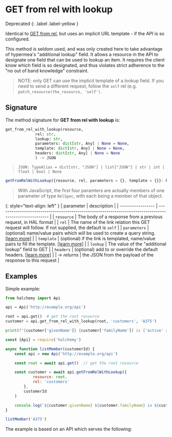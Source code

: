 # GET from rel with lookup
Deprecated
{: .label .label-yellow }

Identical to [GET from rel](/methods/get_from_rel), but uses an implicit URL template - if the API is so configured.

This method is seldom used, and was only created here to take advantage of hypermea's "additional lookup" field.  It allows a resource in the API to designate one field that can be used to lookup an item.  It requires the client know which field is so designated, and thus violates strict adherence to the "no out of band knowledge" constraint.

> NOTE: only GET can use the implicit template of a lookup field.  If you need to send a different request, follow the `self` rel (e.g. `patch_resource(the_resource, 'self')`.

## Signature
The method signature for **GET from rel with lookup** is:
<tabs>
<tab name="Python">

```python
get_from_rel_with_lookup(resource,
             rel: str,
             lookup: str,
             parameters: dict[str, Any] | None = None,
             template: dict[str, Any] | None = None,
             headers: dict[str, Any] | None = None
             ) -> JSON
```
> `JSON: TypeAlias = dict[str, "JSON"] | list["JSON"] | str | int | float | bool | None`
</tab>

<tab name="JavaScript">

```javascript
getFromRelWithLookup({resource, rel, parameters = {}, template = {}}: RelSpec, lookup: string, headers = {}): Promise<HalResource | {}>
```
> With JavaScript, the first four paramters are actually members of one parameter of type `RelSpec`, with each being a member of that object.
</tab>

<future-languages />
</tabs>

{: style="text-align: left" }
| parameter         | description                                                                                            |
| ----------------- | ------------------------------------------------------------------------------------------------------ |
| `resource`        | The body of a response from a previous request, in HAL format                                          |
| `rel`             | The name of the link relation this GET request will follow.  If not supplied, the default is `self`    |
| `parameters`      | (optional) name/value pairs which will be used to create a query string. [[learn more]](/parameters)   |
| `template`        | (optional) if the link is templated, name/value pairs to fill the template. [[learn more]](/templates) |
| `lookup`          | The value of the "additional lookup" field to GET                                                      |
| `headers`         | (optional) add to or override the default headers. [[learn more]](/headers)                            |
| -> *returns*      | the JSON from the payload of the response to this request                                              |


## Examples

Simple example:
<tabs>
<tab name="Python">

```python
from halchemy import Api

api = Api('http://example.org/api')

root = api.get()  # get the root resource
customer = api.get_from_rel_with_lookup(root, 'customers', 'A375')

print(f"{customer['givenName']} {customer['familyName']} is {'active' if customer['active'] else 'inactive'}")

```
</tab>

<tab name="JavaScript">

```javascript
const {Api} = require('halchemy')

async function listMember(customerId) {
    const api = new Api('http://example.org/api')

    const root = await api.get()  // get the root resource

    const customer = await api.getFromRelWithLookup({
            resource: root,
            rel: 'customers'
        },
        customerId
    )

    console.log(`${customer.givenName} ${customer.familyName} is ${customer.active? 'active' : 'inactive'}`)
}

listMember('A375')
```
</tab>

<future-languages />
</tabs>

The example is based on an API which serves the following:

<json-example />
